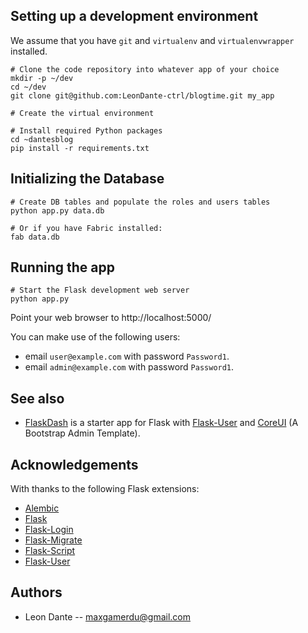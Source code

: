 ## Setting up a development environment

We assume that you have `git` and `virtualenv` and `virtualenvwrapper` installed.

    # Clone the code repository into whatever app of your choice
    mkdir -p ~/dev
    cd ~/dev
    git clone git@github.com:LeonDante-ctrl/blogtime.git my_app

    # Create the virtual environment

    # Install required Python packages
    cd ~dantesblog
    pip install -r requirements.txt


## Initializing the Database

    # Create DB tables and populate the roles and users tables
    python app.py data.db

    # Or if you have Fabric installed:
    fab data.db


## Running the app

    # Start the Flask development web server
    python app.py


Point your web browser to http://localhost:5000/

You can make use of the following users:
- email `user@example.com` with password `Password1`.
- email `admin@example.com` with password `Password1`.


## See also

* [FlaskDash](https://github.com/twintechlabs/flaskdash) is a starter app for Flask
  with [Flask-User](https://readthedocs.org/projects/flask-user/)
  and [CoreUI](https://coreui.io/) (A Bootstrap Admin Template).

## Acknowledgements

With thanks to the following Flask extensions:

* [Alembic](http://alembic.zzzcomputing.com/)
* [Flask](http://flask.pocoo.org/)
* [Flask-Login](https://flask-login.readthedocs.io/)
* [Flask-Migrate](https://flask-migrate.readthedocs.io/)
* [Flask-Script](https://flask-script.readthedocs.io/)
* [Flask-User](http://flask-user.readthedocs.io/en/v0.6/)


## Authors

- Leon Dante -- maxgamerdu@gmail.com
